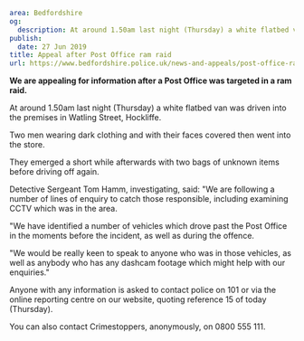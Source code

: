 ```yaml
area: Bedfordshire
og:
  description: At around 1.50am last night (Thursday) a white flatbed van was driven into the premises in Watling Street, Hockliffe.
publish:
  date: 27 Jun 2019
title: Appeal after Post Office ram raid
url: https://www.bedfordshire.police.uk/news-and-appeals/post-office-ram-raid-jun2019
```

**We are appealing for information after a Post Office was targeted in a ram raid.**

At around 1.50am last night (Thursday) a white flatbed van was driven into the premises in Watling Street, Hockliffe.

Two men wearing dark clothing and with their faces covered then went into the store.

They emerged a short while afterwards with two bags of unknown items before driving off again.

Detective Sergeant Tom Hamm, investigating, said: "We are following a number of lines of enquiry to catch those responsible, including examining CCTV which was in the area.

"We have identified a number of vehicles which drove past the Post Office in the moments before the incident, as well as during the offence.

"We would be really keen to speak to anyone who was in those vehicles, as well as anybody who has any dashcam footage which might help with our enquiries."

Anyone with any information is asked to contact police on 101 or via the online reporting centre on our website, quoting reference 15 of today (Thursday).

You can also contact Crimestoppers, anonymously, on 0800 555 111.
